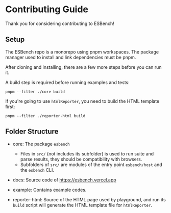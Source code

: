 # Contributing Guide

Thank you for considering contributing to ESBench!

## Setup

The ESBench repo is a monorepo using pnpm workspaces. The package manager used to install and link dependencies must be pnpm.

After cloning and installing, there are a few more steps before you can run it.

A build step is required before running examples and tests:

```shell
pnpm --filter ./core build
```

If you're going to use `htmlReporter`, you need to build the HTML template first:

```shell
pnpm --filter ./reporter-html build
```

## Folder Structure

* core: The package `esbench`
  * Files in `src/` (not includes its subfolder) is used to run suite and parse results, they should be compatibility with browsers.
  * Subfolders of `src/` are modules of the entry point `esbench/host` and the `esbench` CLI.

* docs: Source code of https://esbench.vercel.app

* example: Contains example codes.

* reporter-html: Source of the HTML page used by playground, and run its `build` script will generate the HTML template file for `htmlReporter`. 

